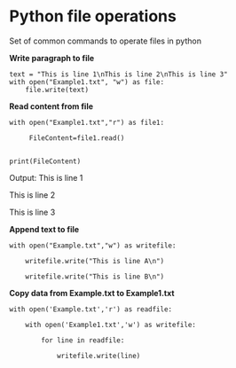 #  Python file operations

Set of common commands to operate files in python


**Write paragraph to file**

```
text = "This is line 1\nThis is line 2\nThis is line 3"
with open("Example1.txt", "w") as file:
    file.write(text)
```

**Read content from file**
```
with open("Example1.txt","r") as file1: 

     FileContent=file1.read() 


print(FileContent) 
```
Output:
This is line 1

This is line 2

This is line 3

**Append text to file**
```
with open("Example.txt","w") as writefile: 

    writefile.write("This is line A\n") 

    writefile.write("This is line B\n")
```

**Copy data from Example.txt to Example1.txt**
```
with open('Example.txt','r') as readfile: 

    with open('Example1.txt','w') as writefile: 

        for line in readfile: 

            writefile.write(line) 
```
